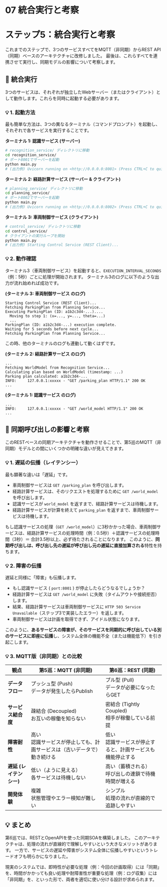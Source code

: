 # 07 統合実行と考察

# ステップ5：統合実行と考察

これまでのステップで、3つのサービスすべてをMQTT（非同期）からREST API（同期）ベースのアーキテクチャに改修しました。
最後は、これらすべてを連携させて実行し、同期モデルの影響について考察します。

## 🏃 統合実行

3つのサービスは、それぞれが独立したWebサーバー（またはクライアント）として動作します。これらを同時に起動する必要があります。

### 💡 1. 起動方法

最も簡単な方法は、3つの異なるターミナル（コマンドプロンプト）を起動し、それぞれで各サービスを実行することです。

**ターミナル 1: 認識サービス (サーバー)**

```bash
# recognition_service/ ディレクトリに移動
cd recognition_service/
# ポート8001でサーバーを起動
python main.py
# (出力例) Uvicorn running on <http://0.0.0.0:8001> (Press CTRL+C to quit)

```

**ターミナル 2: 経路計算サービス (サーバー & クライアント)**

```bash
# planning_service/ ディレクトリに移動
cd planning_service/
# ポート8002でサーバーを起動
python main.py
# (出力例) Uvicorn running on <http://0.0.0.0:8002> (Press CTRL+C to quit)

```

**ターミナル 3: 車両制御サービス (クライアント)**

```bash
# control_service/ ディレクトリに移動
cd control_service/
# クライアントの実行ループを開始
python main.py
# (出力例) Starting Control Service (REST Client)...

```

### 💡 2. 動作確認

ターミナル3（車両制御サービス）を起動すると、`EXECUTION_INTERVAL_SECONDS`（例：5秒）ごとに処理が開始されます。
ターミナル3のログに以下のような出力が流れ始めれば成功です。

**(ターミナル 3: 車両制御サービス のログ)**

```
Starting Control Service (REST Client)...
Fetching ParkingPlan from Planning Service...
Executing ParkingPlan (ID: a1b2c3d4-...)....
  Moving to step 1: (x=..., y=..., theta=...)
  ...
ParkingPlan (ID: a1b2c3d4-...) execution complete.
Waiting for 5 seconds before next cycle...
Fetching ParkingPlan from Planning Service...

```

この時、他のターミナルのログも連動して動くはずです。

**(ターミナル 2: 経路計算サービス のログ)**

```
...
Fetching WorldModel from Recognition Service...
Calculating plan based on WorldModel (timestamp: ...)
Parking plan calculated: a1b2c3d4-...
INFO:     127.0.0.1:xxxxx - "GET /parking_plan HTTP/1.1" 200 OK
...

```

**(ターミナル 1: 認識サービス のログ)**

```
...
INFO:     127.0.0.1:xxxxx - "GET /world_model HTTP/1.1" 200 OK
...

```

## 🤔 同期呼び出しの影響と考察

このRESTベースの同期アーキテクチャを動作させることで、第5巡のMQTT（非同期）モデルとの間にいくつかの明確な違いが見えてきます。

### 💡 1. 遅延の伝播（レイテンシー）

最も顕著な違いは「遅延」です。

- 車両制御サービスは `GET /parking_plan` を呼び出します。
- 経路計算サービスは、そのリクエストを処理するために `GET /world_model` を呼び出します。
- 認識サービスが `world_model` を返すまで、経路計算サービスは待機します。
- 経路計算サービスが計算を終えて `parking_plan` を返すまで、車両制御サービスは待機します。

もし認識サービスの処理（`GET /world_model`）に3秒かかった場合、車両制御サービスは、経路計算サービスの処理時間（例：0.5秒）＋認識サービスの処理時間（3秒）＝ 合計3.5秒以上、必ず待たされることになります。
このように、**同期呼び出しは、呼び出し先の遅延が呼び出し元の遅延に直接加算される**特性を持ちます。

### 💡 2. 障害の伝播

遅延と同様に「障害」も伝播します。

- もし認識サービス ( `port:8001` ) が停止したらどうなるでしょうか？
- 経路計算サービスは `GET /world_model` に失敗（タイムアウトや接続拒否）します。
- 結果、経路計算サービスは車両制御サービスに `HTTP 503 Service Unavailable`（ステップ3で実装したエラー）を返します。
- 車両制御サービスは計画を取得できず、アイドル状態になります。

このように、**あるサービスの障害が、そのサービスを同期的に呼び出している別のサービスに即座に伝播**し、システム全体の機能不全（または機能低下）を引き起こします。

### 💡 3. MQTT版（非同期）との比較

| 観点 | 第5巡：MQTT (非同期) | 第6巡：REST (同期) |
| --- | --- | --- |
| **データフロー** | プッシュ型 (Push) <br>データが発生したらPublish | プル型 (Pull) <br>データが必要になったらGET |
| **サービス結合度** | 疎結合 (Decoupled) <br>お互いの稼働を知らない | 密結合 (Tightly Coupled) <br>相手が稼働している前提 |
| **障害耐性** | 高い <br>認識サービスが停止しても、計画サービスは（古いデータで）動き続ける | 低い <br>認識サービスが停止すると、計画サービスも機能停止する |
| **遅延 (レイテンシー)** | 低い（ように見える） <br>各サービスは待機しない | 高い（蓄積される） <br>呼び出しの連鎖で待機時間が増える |
| **開発体験** | 複雑 <br>状態管理やエラー検知が難しい | シンプル <br>処理の流れが直線的で追跡しやすい |

## 💡 まとめ

第6巡では、RESTとOpenAPIを使った同期SOAを構築しました。
このアーキテクチャは、処理の流れが直線的で理解しやすいという大きなメリットがあります。
一方で、サービスの遅延や障害がシステム全体に伝播しやすいというトレードオフも明らかになりました。

現実のシステムでは、即時性が必要な処理（例：今回の計画取得）には「同期」を、時間がかかっても良い処理や耐障害性が重要な処理（例：ログ収集）には「非同期」を、といった形で、両者を適切に使い分ける設計が求められます。